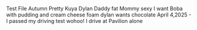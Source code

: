 Test File
Autumn Pretty
Kuya Dylan
Daddy fat
Mommy sexy
I want Boba with pudding and cream cheese foam
dylan wants chocolate
April 4,2025 - I passed my driving test wohoo!
I drive at Pavilion alone